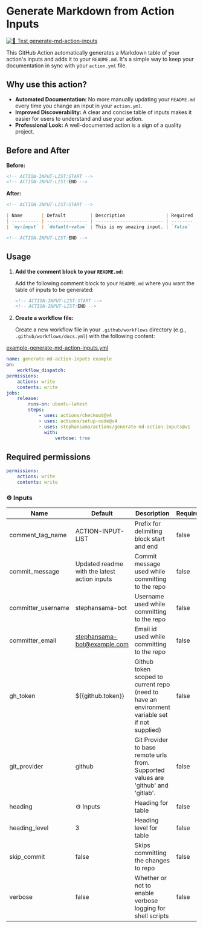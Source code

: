 # Generate Markdown from Action Inputs

[![🧪 Test generate-md-action-inputs](https://github.com/stephansama/actions/actions/workflows/test-generate-md-action-input.yml/badge.svg)](https://github.com/stephansama/actions/actions/workflows/test-generate-md-action-input.yml)

This GitHub Action automatically generates a Markdown table of your action's inputs and adds it to your `README.md`. It's a simple way to keep your documentation in sync with your `action.yml` file.

## Why use this action?

- **Automated Documentation:** No more manually updating your `README.md` every time you change an input in your `action.yml`.
- **Improved Discoverability:** A clear and concise table of inputs makes it easier for users to understand and use your action.
- **Professional Look:** A well-documented action is a sign of a quality project.

## Before and After

**Before:**

```markdown
<!-- ACTION-INPUT-LIST:START -->
<!-- ACTION-INPUT-LIST:END -->
```

**After:**

```markdown
<!-- ACTION-INPUT-LIST:START -->

| Name       | Default         | Description               | Required |
| ---------- | --------------- | ------------------------- | -------- |
| `my-input` | `default-value` | This is my amazing input. | `false`  |

<!-- ACTION-INPUT-LIST:END -->
```

## Usage

1. **Add the comment block to your `README.md`:**

    Add the following comment block to your `README.md` where you want the table of inputs to be generated:

    ```markdown
    <!-- ACTION-INPUT-LIST:START -->
    <!-- ACTION-INPUT-LIST:END -->
    ```

2. **Create a workflow file:**

    Create a new workflow file in your `.github/workflows` directory (e.g., `.github/workflows/docs.yml`) with the following content:

[example-generate-md-action-inputs.yml](.github/workflows/examples/example-generate-md-action-inputs.yml)

```yaml
name: generate-md-action-inputs example
on:
    workflow_dispatch:
permissions:
    actions: write
    contents: write
jobs:
    release:
        runs-on: ubuntu-latest
        steps:
            - uses: actions/checkout@v4
            - uses: actions/setup-node@v4
            - uses: stephansama/actions/generate-md-action-inputs@v1
              with:
                  verbose: true
```

## Required permissions

```yaml
permissions:
    actions: write
    contents: write
```

<!-- ACTION-INPUT-LIST:START -->

### ⚙️ Inputs

| Name               | Default                                      | Description                                                                                    | Required |
| ------------------ | -------------------------------------------- | ---------------------------------------------------------------------------------------------- | -------- |
| comment_tag_name   | ACTION-INPUT-LIST                            | Prefix for delimiting block start and end                                                      | false    |
| commit_message     | Updated readme with the latest action inputs | Commit message used while committing to the repo                                               | false    |
| committer_username | stephansama-bot                              | Username used while committing to the repo                                                     | false    |
| committer_email    | <stephansama-bot@example.com>                | Email id used while committing to the repo                                                     | false    |
| gh_token           | ${{github.token}}                            | Github token scoped to current repo (need to have an environment variable set if not supplied) | false    |
| git_provider       | github                                       | Git Provider to base remote urls from. Supported values are 'github' and 'gitlab'.             | false    |
| heading            | ⚙️ Inputs                                    | Heading for table                                                                              | false    |
| heading_level      | 3                                            | Heading level for table                                                                        | false    |
| skip_commit        | false                                        | Skips committing the changes to repo                                                           | false    |
| verbose            | false                                        | Whether or not to enable verbose logging for shell scripts                                     | false    |

<!-- ACTION-INPUT-LIST:END -->

